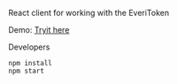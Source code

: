 React client for working with the EveriToken


Demo: [Tryit here](https://cresto.herokuapp.com/)


Developers
```
npm install
npm start
```

